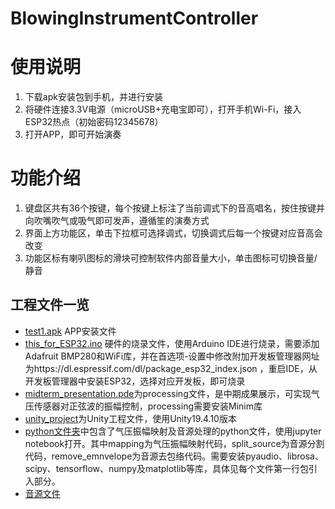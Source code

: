 # BlowingInstrumentController

使用说明
=======
1. 下载apk安装包到手机，并进行安装
2. 将硬件连接3.3V电源（microUSB+充电宝即可），打开手机Wi-Fi，接入ESP32热点（初始密码12345678）
3. 打开APP，即可开始演奏

功能介绍
========
1. 键盘区共有36个按键，每个按键上标注了当前调式下的音高唱名，按住按键并向吹嘴吹气或吸气即可发声，遵循笙的演奏方式
2. 界面上方功能区，单击下拉框可选择调式，切换调式后每一个按键对应音高会改变
3. 功能区标有喇叭图标的滑块可控制软件内部音量大小，单击图标可切换音量/静音

工程文件一览
------------
+ [test1.apk](https://github.com/RebYUAN/BlowingInstrumentController/blob/main/test1.apk) APP安装文件
+ [this_for_ESP32.ino](https://github.com/RebYUAN/BlowingInstrumentController/blob/main/this_for_ESP32.ino) 硬件的烧录文件，使用Arduino IDE进行烧录，需要添加Adafruit BMP280和WiFi库，并在首选项-设置中修改附加开发板管理器网址为https://dl.espressif.com/dl/package_esp32_index.json ，重启IDE，从开发板管理器中安装ESP32，选择对应开发板，即可烧录
+ [midterm_presentation.pde](https://github.com/RebYUAN/BlowingInstrumentController/blob/main/midterm_presentation/midterm_presentation.pde)为processing文件，是中期成果展示，可实现气压传感器对正弦波的振幅控制，processing需要安装Minim库
+ [unity_project](https://github.com/RebYUAN/BlowingInstrumentController/tree/main/unity_project)为Unity工程文件，使用Unity19.4.10版本
+ [python文件夹](https://github.com/RebYUAN/BlowingInstrumentController/tree/main/python)中包含了气压振幅映射及音源处理的python文件，使用jupyter notebook打开。其中mapping为气压振幅映射代码，split_source为音源分割代码，remove_emnvelope为音源去包络代码。需要安装pyaudio、librosa、scipy、tensorflow、numpy及matplotlib等库，具体见每个文件第一行包引入部分。
+ [音源文件](https://github.com/RebYUAN/BlowingInstrumentController/blob/main/%E9%AB%98%E9%9F%B3%E9%94%AE%E7%AC%99%20%E9%9F%B3%E9%98%B6.wav)
